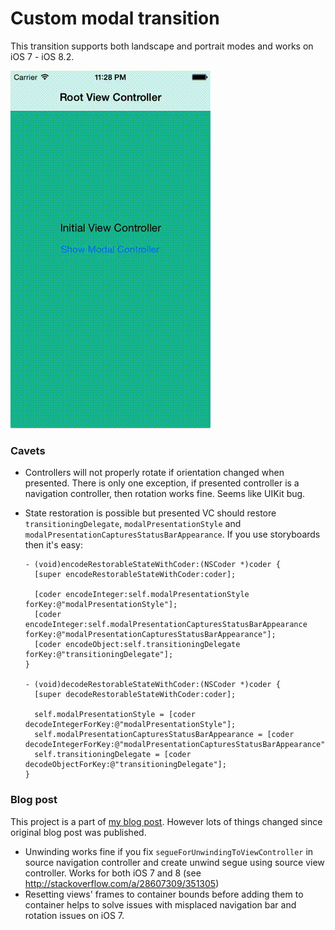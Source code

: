 Custom modal transition
=====================

This transition supports both landscape and portrait modes and works on iOS 7 - iOS 8.2. 

![Picture](ScreenRecording.gif)

### Cavets

- Controllers will not properly rotate if orientation changed when presented. There is only one exception, if presented controller is a navigation controller, then rotation works fine. Seems like UIKit bug.
- State restoration is possible but presented VC should restore `transitioningDelegate`, `modalPresentationStyle` and `modalPresentationCapturesStatusBarAppearance`. If you use storyboards then it's easy:

  ```objc
  - (void)encodeRestorableStateWithCoder:(NSCoder *)coder {
    [super encodeRestorableStateWithCoder:coder];
    
    [coder encodeInteger:self.modalPresentationStyle forKey:@"modalPresentationStyle"];
    [coder encodeInteger:self.modalPresentationCapturesStatusBarAppearance forKey:@"modalPresentationCapturesStatusBarAppearance"];
    [coder encodeObject:self.transitioningDelegate forKey:@"transitioningDelegate"];
  }
  
  - (void)decodeRestorableStateWithCoder:(NSCoder *)coder {
    [super decodeRestorableStateWithCoder:coder];
  	
    self.modalPresentationStyle = [coder decodeIntegerForKey:@"modalPresentationStyle"];
    self.modalPresentationCapturesStatusBarAppearance = [coder decodeIntegerForKey:@"modalPresentationCapturesStatusBarAppearance"];
    self.transitioningDelegate = [coder decodeObjectForKey:@"transitioningDelegate"];
  }
  ```

### Blog post

This project is a part of [my blog post](https://coderwall.com/p/njtb0q). However lots of things changed since original blog post was published.

- Unwinding works fine if you fix `segueForUnwindingToViewController` in source navigation controller and create unwind segue using source view controller. Works for both iOS 7 and 8 (see http://stackoverflow.com/a/28607309/351305)
- Resetting views' frames to container bounds before adding them to container helps to solve issues with misplaced navigation bar and rotation issues on iOS 7.
